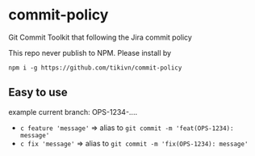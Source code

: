 # commit-policy
Git Commit Toolkit that following the Jira commit policy

This repo never publish to NPM. Please install by

`npm i -g https://github.com/tikivn/commit-policy`

## Easy to use

example current branch: OPS-1234-....

- `c feature 'message'` => alias to `git commit -m 'feat(OPS-1234): message'`
- `c fix 'message'` => alias to `git commit -m 'fix(OPS-1234): message'`

